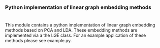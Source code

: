 ### Python implementation of linear graph embedding methods
#
# 
# 
#

This module contains a python implementation of linear graph embedding methods based on PCA and LDA.
These embedding methods are implemented via a the LGE class. 
For an example application of these methods please see example.py. 